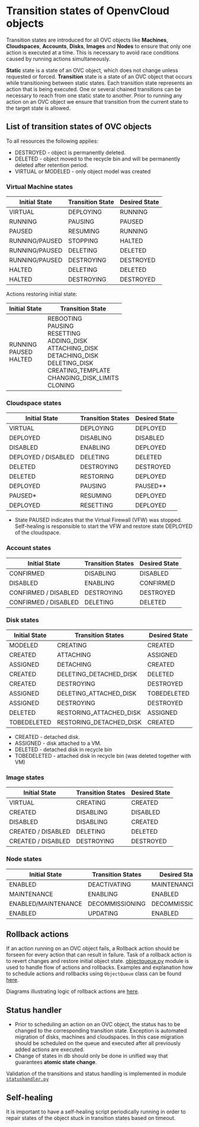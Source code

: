 # Transition states of OpenvCloud objects

Transition states are introduced for all OVC objects like **Machines**, **Cloudspaces**, **Accounts**, **Disks**, **Images** and **Nodes** to ensure that only one action is executed at a time. This is necessary to avoid race conditions caused by running actions simultaneously.

**Static** state is a state of an OVC object, which does not change unless requested or forced.
**Transition** state is a state of an OVC object that occurs while transitioning between static states. Each transition state represents an action that is being executed. One or several chained transitions can be necessary to reach from one static state to another.
Prior to running any action on an OVC object we ensure that transition from the current state to the target state is allowed.

## List of transition states of OVC objects

To all resources the following applies:

* DESTROYED - object is permanently deleted.
* DELETED - object moved to the recycle bin and will be permanently deleted after retention period.
* VIRTUAL or MODELED - only object model was created

### Virtual Machine states

|Initial State|Transition State| Desired State|
|---|---|---|
|VIRTUAL |DEPLOYING |RUNNING|
| RUNNING | PAUSING | PAUSED |
| PAUSED | RESUMING | RUNNING |
|RUNNING/PAUSED| STOPPING| HALTED |
|RUNNING/PAUSED| DELETING| DELETED |
|RUNNING/PAUSED| DESTROYING| DESTROYED  |
|HALTED| DELETING| DELETED |
|HALTED| DESTROYING| DESTROYED |


Actions restoring initial state:

|Initial State|Transition State|
|---|---|
|RUNNING <br> PAUSED <br> HALTED| REBOOTING <br> PAUSING <br>RESETTING <br> ADDING_DISK<br>ATTACHING_DISK <br>DETACHING_DISK <br> DELETING_DISK <br>  CREATING_TEMPLATE <br> CHANGING_DISK_LIMITS <br> CLONING <br> |

### Cloudspace states

|Initial State|Transition States| Desired State|
|---|---|---|
|VIRTUAL|DEPLOYING|DEPLOYED|
|DEPLOYED| DISABLING| DISABLED|
|DISABLED| ENABLING | DEPLOYED|
|DEPLOYED / DISABLED|DELETING|DELETED|
|DELETED| DESTROYING| DESTROYED|
|DELETED| RESTORING | DEPLOYED|
|DEPLOYED| PAUSING| PAUSED** |
|PAUSED*| RESUMING | DEPLOYED|
|DEPLOYED| RESETTING | DEPLOYED|

* State PAUSED indicates that the Virtual Firewall (VFW) was stopped. Self-healing is responsible to start the VFW and restore state DEPLOYED of the cloudspace.

### Account states

|Initial State|Transition States| Desired State|
|---|---|---|
|CONFIRMED| DISABLING | DISABLED|
|DISABLED| ENABLING | CONFIRMED|
|CONFIRMED / DISABLED| DESTROYING | DESTROYED |
|CONFIRMED / DISABLED| DELETING | DELETED |

### Disk states

|Initial State|Transition States| Desired State|
|---|---|---|
|MODELED|CREATING|CREATED|
|CREATED| ATTACHING | ASSIGNED|
|ASSIGNED| DETACHING | CREATED|
|CREATED| DELETING_DETACHED_DISK | DELETED |
|CREATED| DESTROYING | DESTROYED |
|ASSIGNED| DELETING_ATTACHED_DISK | TOBEDELETED |
|ASSIGNED| DESTROYING | DESTROYED |
|DELETED| RESTORING_ATTACHED_DISK | ASSIGNED |
|TOBEDELETED| RESTORING_DETACHED_DISK | CREATED |

* CREATED - detached disk.
* ASSIGNED - disk attached to a VM.
* DELETED - detached disk in recycle bin
* TOBEDELETED - attached disk in recycle bin (was deleted together with VM)

### Image states

|Initial State|Transition States| Desired State|
|---|---|---|
|VIRTUAL |CREATING|CREATED|
|CREATED | DISABLING| DISABLED|
|DISABLED|DISABLING|CREATED|
|CREATED / DISABLED| DELETING |  DELETED |
|CREATED / DISABLED| DESTROYING | DESTROYED |

### Node states

|Initial State|Transition States| Desired State|
|---|---|---|
|ENABLED| DEACTIVATING |MAINTENANCE|
|MAINTENANCE| ENABLING | ENABLED |
|ENABLED/MAINTENANCE| DECOMMISSIONING | DECOMMISSIONED|
|ENABLED | UPDATING | ENABLED |

## Rollback actions

If an action running on an OVC object fails, a 
Rollback action should be forseen for every action that can result in failure. Task of a rollback action is to revert changes and restore initial object state.
[objectqueue.py](../../apps/cloudbroker/cloudbrokerlib/objectqueue.py) module is used to handle flow of actions and rollbacks. Examples and explanation how to schedule actions and rollbacks using `ObjectQueue` class can be found [here](ObjectQueue.md).

Diagrams illustrating logic of rollback actions are [here](Actions/).

## Status handler

* Prior to scheduling an action on an OVC object, the status has to be changed to the corresponding transition state. Exception is automated migration of disks, machines and cloudspaces. In this case migration should be scheduled on the queue and executed after all previously added actions are executed.
* Change of states in db should only be done in unified way that guarantees **atomic state change**.

Validation of the transitions and status handling is implemented in module [`statushandler.py`](../../apps/cloudbroker/cloudbrokerlib/statushandler.py)

## Self-healing

It is important to have a self-healing script periodically running in order to repair states of the object stuck in transition states based on timeout.